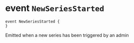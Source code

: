 # event `NewSeriesStarted`

```
event NewSeriesStarted {
}
```

 Emitted when a new series has been triggered by an admin

